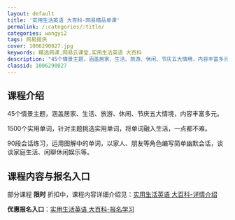 ```yaml
---
layout: default
title: '实用生活英语 大百科-网易精品单课'
permalink: /:categories/:title/
categories: wangyi2
tags: 网易提供
cover: 1006290027.jpg
keywords: 精选网课,网易云课堂,实用生活英语 大百科
description: "45个情景主题，涵盖居家、生活、旅游、休闲、节庆五大情境，内容丰富多元。1500个实用单词，针对主题挑选实用单词，将单词融入生活，一点都不难。90段会话练习，运用图解中的单词，以家人、朋友等"
classid: 1006290027
---
```


## 课程介绍

45个情景主题，涵盖居家、生活、旅游、休闲、节庆五大情境，内容丰富多元。

1500个实用单词，针对主题挑选实用单词，将单词融入生活，一点都不难。

90段会话练习，运用图解中的单词，以家人、朋友等角色编写简单幽默会话，谈谈家庭生活、闲聊休闲娱乐等。

## 课程内容与报名入口

部分课程 **限时** 折扣中，课程内容详细介绍见：[实用生活英语 大百科-详情介绍](https://study.163.com/course/introduction/1006290027.htm?share=1&shareId=1025206652&utm_campaign=share&utm_medium=iphoneShare&utm_source=&utm_u=1025206652)

**优惠报名入口**：[实用生活英语 大百科-报名学习](https://study.163.com/course/introduction/1006290027.htm?share=1&shareId=1025206652&utm_campaign=share&utm_medium=iphoneShare&utm_source=&utm_u=1025206652)

